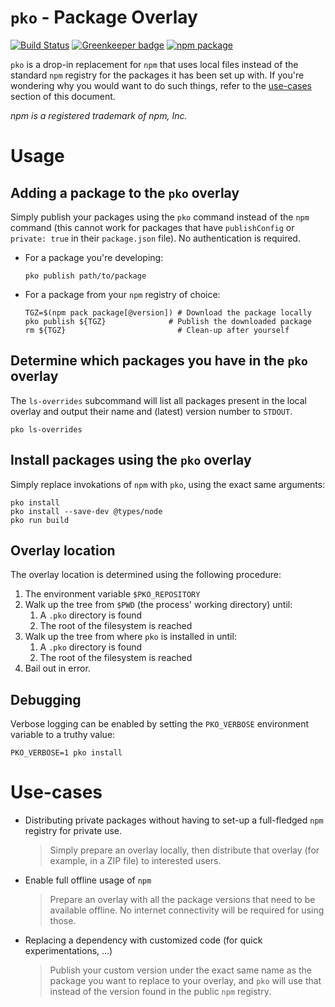 # `pko` - Package Overlay
[![Build Status](https://travis-ci.com/RomainMuller/pko.svg?branch=master)](https://travis-ci.com/RomainMuller/pko)
[![Greenkeeper badge](https://badges.greenkeeper.io/RomainMuller/pko.svg)](https://greenkeeper.io/)
[![npm package](https://img.shields.io/npm/v/pko/latest.svg)](https://www.npmjs.com/package/pko)

`pko` is a drop-in replacement for `npm` that uses local files instead of the standard `npm` registry for the packages
it has been set up with. If you're wondering why you would want to do such things, refer to the [use-cases](#Use-cases)
section of this document.

*npm is a registered trademark of npm, Inc.*

# Usage
## Adding a package to the `pko` overlay
Simply publish your packages using the `pko` command instead of the `npm` command (this cannot work for packages that
have `publishConfig` or `private: true` in their `package.json` file). No authentication is required.
* For a package you're developing:
  ```shell
  pko publish path/to/package
  ```
* For a package from your `npm` registry of choice:
  ```shell
  TGZ=$(npm pack package[@version]) # Download the package locally
  pko publish ${TGZ}              # Publish the downloaded package
  rm ${TGZ}                         # Clean-up after yourself
  ```

## Determine which packages you have in the `pko` overlay
The `ls-overrides` subcommand will list all packages present in the local overlay and output their name and (latest)
version number to `STDOUT`.
```shell
pko ls-overrides
```

## Install packages using the `pko` overlay
Simply replace invokations of `npm` with `pko`, using the exact same arguments:
```shell
pko install
pko install --save-dev @types/node
pko run build
```

## Overlay location
The overlay location is determined using the following procedure:
1. The environment variable `$PKO_REPOSITORY`
2. Walk up the tree from `$PWD` (the process' working directory) until:
    1. A `.pko` directory is found
    2. The root of the filesystem is reached
3. Walk up the tree from where `pko` is installed in until:
    1. A `.pko` directory is found
    2. The root of the filesystem is reached
4. Bail out in error.

## Debugging
Verbose logging can be enabled by setting the `PKO_VERBOSE` environment variable to a truthy value:
```shell
PKO_VERBOSE=1 pko install
```

# Use-cases
* Distributing private packages without having to set-up a full-fledged `npm` registry for private use.
  > Simply prepare an overlay locally, then distribute that overlay (for example, in a ZIP file) to interested users.
* Enable full offline usage of `npm`
  > Prepare an overlay with all the package versions that need to be available offline. No internet connectivity will
  > be required for using those.
* Replacing a dependency with customized code (for quick experimentations, ...)
  > Publish your custom version under the exact same name as the package you want to replace to your overlay, and
  > `pko` will use that instead of the version found in the public `npm` registry.
